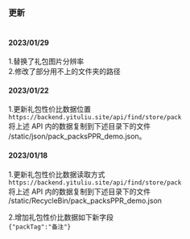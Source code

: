 ### 更新 <br><br>

#### 2023/01/29

1.替换了礼包图片分辨率<br> 2.修改了部分用不上的文件夹的路径

#### 2023/01/22

1.更新礼包性价比数据位置<br>
`https://backend.yituliu.site/api/find/store/pack` <br>
将上述 API 内的数据复制到下述目录下的文件
/static/json/pack_packsPPR_demo.json。

#### 2023/01/18

1.更新礼包性价比数据读取方式<br>
`https://backend.yituliu.site/api/find/store/pack` <br>
将上述 API 内的数据复制到下述目录下的文件
/static/RecycleBin/pack_packsPPR_demo.json

2.增加礼包性价比数据如下新字段<br>
`{"packTag":"备注"}`

<br><br>

